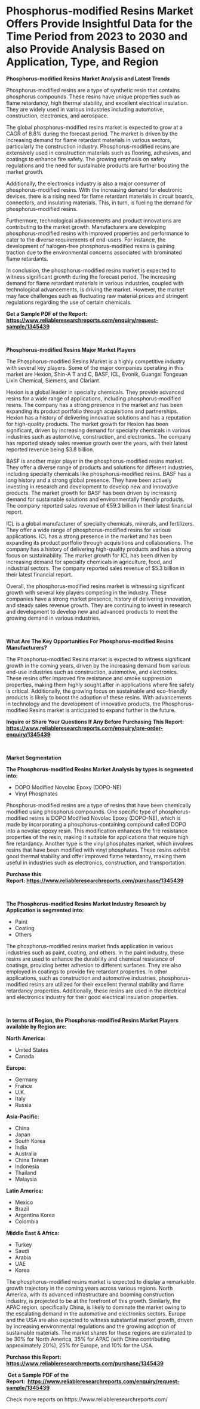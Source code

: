 <p><h1>Phosphorus-modified Resins Market Offers Provide Insightful Data for the Time Period from 2023 to 2030 and also Provide Analysis Based on Application, Type, and Region</h1></p><p><strong>Phosphorus-modified Resins Market Analysis and Latest Trends</strong></p>
<p><p>Phosphorus-modified resins are a type of synthetic resin that contains phosphorus compounds. These resins have unique properties such as flame retardancy, high thermal stability, and excellent electrical insulation. They are widely used in various industries including automotive, construction, electronics, and aerospace.</p><p>The global phosphorus-modified resins market is expected to grow at a CAGR of 8.8% during the forecast period. The market is driven by the increasing demand for flame retardant materials in various sectors, particularly the construction industry. Phosphorus-modified resins are extensively used in construction materials such as flooring, adhesives, and coatings to enhance fire safety. The growing emphasis on safety regulations and the need for sustainable products are further boosting the market growth.</p><p>Additionally, the electronics industry is also a major consumer of phosphorus-modified resins. With the increasing demand for electronic devices, there is a rising need for flame retardant materials in circuit boards, connectors, and insulating materials. This, in turn, is fueling the demand for phosphorus-modified resins.</p><p>Furthermore, technological advancements and product innovations are contributing to the market growth. Manufacturers are developing phosphorus-modified resins with improved properties and performance to cater to the diverse requirements of end-users. For instance, the development of halogen-free phosphorus-modified resins is gaining traction due to the environmental concerns associated with brominated flame retardants.</p><p>In conclusion, the phosphorus-modified resins market is expected to witness significant growth during the forecast period. The increasing demand for flame retardant materials in various industries, coupled with technological advancements, is driving the market. However, the market may face challenges such as fluctuating raw material prices and stringent regulations regarding the use of certain chemicals.</p></p>
<p><strong>Get a Sample PDF of the Report:&nbsp; <a href="https://www.reliableresearchreports.com/enquiry/request-sample/1345439">https://www.reliableresearchreports.com/enquiry/request-sample/1345439</a></strong></p>
<p>&nbsp;</p>
<p><strong>Phosphorus-modified Resins Major Market Players</strong></p>
<p><p>The Phosphorus-modified Resins Market is a highly competitive industry with several key players. Some of the major companies operating in this market are Hexion, Shin-A T and C, BASF, ICL, Evonik, Guangxi Tongxuan Lixin Chemical, Siemens, and Clariant.</p><p>Hexion is a global leader in specialty chemicals. They provide advanced resins for a wide range of applications, including phosphorus-modified resins. The company has a strong presence in the market and has been expanding its product portfolio through acquisitions and partnerships. Hexion has a history of delivering innovative solutions and has a reputation for high-quality products. The market growth for Hexion has been significant, driven by increasing demand for specialty chemicals in various industries such as automotive, construction, and electronics. The company has reported steady sales revenue growth over the years, with their latest reported revenue being $3.8 billion.</p><p>BASF is another major player in the phosphorus-modified resins market. They offer a diverse range of products and solutions for different industries, including specialty chemicals like phosphorus-modified resins. BASF has a long history and a strong global presence. They have been actively investing in research and development to develop new and innovative products. The market growth for BASF has been driven by increasing demand for sustainable solutions and environmentally friendly products. The company reported sales revenue of €59.3 billion in their latest financial report.</p><p>ICL is a global manufacturer of specialty chemicals, minerals, and fertilizers. They offer a wide range of phosphorus-modified resins for various applications. ICL has a strong presence in the market and has been expanding its product portfolio through acquisitions and collaborations. The company has a history of delivering high-quality products and has a strong focus on sustainability. The market growth for ICL has been driven by increasing demand for specialty chemicals in agriculture, food, and industrial sectors. The company reported sales revenue of $5.3 billion in their latest financial report.</p><p>Overall, the phosphorus-modified resins market is witnessing significant growth with several key players competing in the industry. These companies have a strong market presence, history of delivering innovation, and steady sales revenue growth. They are continuing to invest in research and development to develop new and advanced products to meet the growing demand in various industries.</p></p>
<p>&nbsp;</p>
<p><strong>What Are The Key Opportunities For Phosphorus-modified Resins Manufacturers?</strong></p>
<p><p>The Phosphorus-modified Resins market is expected to witness significant growth in the coming years, driven by the increasing demand from various end-use industries such as construction, automotive, and electronics. These resins offer improved fire resistance and smoke suppression properties, making them highly sought after in applications where fire safety is critical. Additionally, the growing focus on sustainable and eco-friendly products is likely to boost the adoption of these resins. With advancements in technology and the development of innovative products, the Phosphorus-modified Resins market is anticipated to expand further in the future.</p></p>
<p><strong>Inquire or Share Your Questions If Any Before Purchasing This Report: <a href="https://www.reliableresearchreports.com/enquiry/pre-order-enquiry/1345439">https://www.reliableresearchreports.com/enquiry/pre-order-enquiry/1345439</a></strong></p>
<p>&nbsp;</p>
<p><strong>Market Segmentation</strong></p>
<p><strong>The Phosphorus-modified Resins Market Analysis by types is segmented into:</strong></p>
<p><ul><li>DOPO Modified Novolac Epoxy (DOPO-NE)</li><li>Vinyl Phosphates</li></ul></p>
<p><p>Phosphorus-modified resins are a type of resins that have been chemically modified using phosphorus compounds. One specific type of phosphorus-modified resins is DOPO Modified Novolac Epoxy (DOPO-NE), which is made by incorporating a phosphorus-containing compound called DOPO into a novolac epoxy resin. This modification enhances the fire resistance properties of the resin, making it suitable for applications that require high fire retardancy. Another type is the vinyl phosphates market, which involves resins that have been modified with vinyl phosphates. These resins exhibit good thermal stability and offer improved flame retardancy, making them useful in industries such as electronics, construction, and transportation.</p></p>
<p><strong>Purchase this Report:&nbsp;<a href="https://www.reliableresearchreports.com/purchase/1345439">https://www.reliableresearchreports.com/purchase/1345439</a></strong></p>
<p>&nbsp;</p>
<p><strong>The Phosphorus-modified Resins Market Industry Research by Application is segmented into:</strong></p>
<p><ul><li>Paint</li><li>Coating</li><li>Others</li></ul></p>
<p><p>The phosphorus-modified resins market finds application in various industries such as paint, coating, and others. In the paint industry, these resins are used to enhance the durability and chemical resistance of coatings, providing better adhesion to different surfaces. They are also employed in coatings to provide fire retardant properties. In other applications, such as construction and automotive industries, phosphorus-modified resins are utilized for their excellent thermal stability and flame retardancy properties. Additionally, these resins are used in the electrical and electronics industry for their good electrical insulation properties.</p></p>
<p>&nbsp;</p>
<p><strong>In terms of Region, the Phosphorus-modified Resins Market Players available by Region are:</strong></p>
<p>
    <p> <strong> North America: </strong>
        <ul>
            <li>United States</li>
            <li>Canada</li>
        </ul>
        </p> 
    <p> <strong> Europe: </strong>
        <ul>
            <li>Germany</li>
            <li>France</li>
            <li>U.K.</li>
            <li>Italy</li>
            <li>Russia</li>
        </ul>
        </p> 
    <p> <strong> Asia-Pacific: </strong>
        <ul>
            <li>China</li>
            <li>Japan</li>
            <li>South Korea</li>
            <li>India</li>
            <li>Australia</li>
            <li>China Taiwan</li>
            <li>Indonesia</li>
            <li>Thailand</li>
            <li>Malaysia</li>
        </ul>
        </p> 
    <p> <strong> Latin America: </strong>
        <ul>
            <li>Mexico</li>
            <li>Brazil</li>
            <li>Argentina Korea</li>
            <li>Colombia</li>
        </ul>
        </p> 
    <p> <strong> Middle East & Africa: </strong>
        <ul>
            <li>Turkey</li>
            <li>Saudi</li>
            <li>Arabia</li>
            <li>UAE</li>
            <li>Korea</li>
        </ul>
    </p>
    </p>
<p><p>The phosphorus-modified resins market is expected to display a remarkable growth trajectory in the coming years across various regions. North America, with its advanced infrastructure and booming construction industry, is projected to be at the forefront of this growth. Similarly, the APAC region, specifically China, is likely to dominate the market owing to the escalating demand in the automotive and electronics sectors. Europe and the USA are also expected to witness substantial market growth, driven by increasing environmental regulations and the growing adoption of sustainable materials. The market shares for these regions are estimated to be 30% for North America, 35% for APAC (with China contributing approximately 20%), 25% for Europe, and 10% for the USA.</p></p>
<p><strong>Purchase this Report: <a href="https://www.reliableresearchreports.com/purchase/1345439">https://www.reliableresearchreports.com/purchase/1345439</a></strong></p>
<p>&nbsp;<strong>Get a Sample PDF of the Report:&nbsp;&nbsp;<a href="https://www.reliableresearchreports.com/enquiry/request-sample/1345439">https://www.reliableresearchreports.com/enquiry/request-sample/1345439</a></strong></p>
<p><strong></strong></p>
<p>Check more reports on https://www.reliableresearchreports.com/</p>